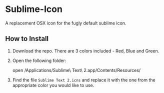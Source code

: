 Sublime-Icon
============

A replacement OSX icon for the fugly default sublime icon.

How to Install
---------------------

1.  Download the repo. There are 3 colors included - Red, Blue and Green.
2.  Open the following folder:

    open /Applications/Sublime\ Text\ 2.app/Contents/Resources/

3. Find the file `Sublime Text 2.icns` and replace it with the one from the appropriate color you would like to use.
